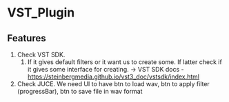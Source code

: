 # VST_Plugin

## Features

1. Check VST SDK. 
   1. If it gives default filters or it want us to create some. If latter check if it gives some interface for creating. -> VST SDK docs - https://steinbergmedia.github.io/vst3_doc/vstsdk/index.html
2. Check JUCE. We need UI to have btn to load wav, btn to apply filter (progressBar), btn to save file in wav format